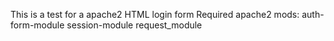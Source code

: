 This is a test for a apache2 HTML login form
Required apache2 mods:
auth-form-module
session-module
request_module